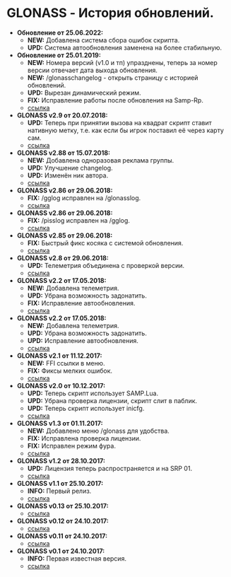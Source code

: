 # GLONASS - История обновлений.
* **Обновление от 25.06.2022:**
  * **NEW:** Добавлена система сбора ошибок скрипта.
  * **UPD:** Система автообновления заменена на более стабильную.
* **Обновление от 25.01.2019:** 
  * **NEW:** Номера версий (v1.0 и тп) упразднены, теперь за номер версии отвечает дата выхода обновления. 
  * **NEW:** /glonasschangelog - открыть страницу с историей обновлений. 
  * **UPD:** Вырезан динамический режим. 
  * **FIX:** Исправление работы после обновления на Samp-Rp. 
  * [ссылка](https://raw.githubusercontent.com/qrlk/glonass/b8659dc47b1f5bfcd50dbaaf3fc6722fc0c5d8a6/!glonass.lua)
* **GLONASS v2.9 от 20.07.2018:** 
  * **UPD:** Теперь при принятии вызова на квадрат скрипт ставит нативную метку, т.е. как если бы игрок поставил её через карту сам. 
  * [ссылка](https://raw.githubusercontent.com/qrlk/glonass/d0b0dabe11ea2e761209d4d074af632e14ef426d/!glonass.lua)
* **GLONASS v2.88 от 15.07.2018:** 
  * **NEW:** Добавлена одноразовая реклама группы. 
  * **UPD:** Улучшение changelog. 
  * **UPD:** Изменён ник автора. 
  * [ссылка](https://raw.githubusercontent.com/qrlk/glonass/0ee8a8d623a032586951fdfde91b4ab67e4cbff3/!glonass.lua)
* **GLONASS v2.86 от 29.06.2018:** 
  * **FIX:** /gglog исправлен на /glonasslog. 
  * [ссылка](https://raw.githubusercontent.com/qrlk/glonass/b6c64d2448d60553448958b167eb045126a8680d/!glonass.lua)
* **GLONASS v2.86 от 29.06.2018:** 
  * **FIX:** /pisslog исправлен на /gglog. 
  * [ссылка](https://raw.githubusercontent.com/qrlk/glonass/2cc0ffa2bd75a13d150823b46c07c69c345b2b50/!glonass.lua)
* **GLONASS v2.85 от 29.06.2018:** 
  * **FIX:** Быстрый фикс косяка с системой обновления. 
  * [ссылка](https://raw.githubusercontent.com/qrlk/glonass/28e5fec443f8df7974de069905abbddb02598182/!glonass.lua)
* **GLONASS v2.8 от 29.06.2018:** 
  * **UPD:** Телеметрия объединена с проверкой версии. 
  * [ссылка](https://raw.githubusercontent.com/qrlk/glonass/3e467bfe94796ce1470d4b366ff020ed958257a5/!glonass.lua)
* **GLONASS v2.2 от 17.05.2018:** 
  * **NEW:** Добавлена телеметрия. 
  * **UPD:** Убрана возможность задонатить. 
  * **FIX:** Исправление автообновления. 
  * [ссылка](https://raw.githubusercontent.com/qrlk/glonass/d5724081938ff148c7438335b4fe107eaf5233c2/!glonass.lua)
* **GLONASS v2.2 от 17.05.2018:** 
  * **NEW:** Добавлена телеметрия. 
  * **UPD:** Убрана возможность задонатить. 
  * **UPD:** Исправление автообновления. 
  * [ссылка](https://raw.githubusercontent.com/qrlk/glonass/d5724081938ff148c7438335b4fe107eaf5233c2/!glonass.lua)
* **GLONASS v2.1 от 11.12.2017:** 
  * **NEW:** FFI ссылки в меню. 
  * **FIX:** Фиксы мелких ошибок. 
  * [ссылка](https://raw.githubusercontent.com/qrlk/glonass/be089aa77250125586922f6046024aedf0c25ef5/!glonass.lua)
* **GLONASS v2.0 от 10.12.2017:** 
  * **UPD:** Теперь скрипт использует SAMP.Lua. 
  * **UPD:** Убрана проверка лицензии, скрипт слит в паблик. 
  * **UPD:** Теперь скрипт использует inicfg. 
  * [ссылка](https://raw.githubusercontent.com/qrlk/glonass/b113f4325ddecdd5ba89d3dfc6b591f2a44476bc/!glonass.lua)
* **GLONASS v1.3 от 01.11.2017:** 
  * **NEW:** Добавлено меню /glonass для удобства. 
  * **FIX:** Исправлена проверка лицензии. 
  * **FIX:** Исправлен режим фура. 
  * [ссылка](https://raw.githubusercontent.com/qrlk/glonass/676e023ee397a99e7ea55df468130d3f1448e73c/!glonass.lua)
* **GLONASS v1.2 от 28.10.2017:** 
  * **UPD:** Лицензия теперь распространяется и на SRP 01. 
  * [ссылка](https://raw.githubusercontent.com/qrlk/glonass/ca475c2dfdf28df72eef9e1ed8f22f447d35958d/!glonass.lua)
* **GLONASS v1.1 от 25.10.2017:** 
  * **INFO:** Первый релиз. 
  * [ссылка](https://raw.githubusercontent.com/qrlk/glonass/e2e2b1f7f4e8dc208016b48f657b3022130f20dc/!glonass.lua)
* **GLONASS v0.13 от 25.10.2017:** 
  * [ссылка](https://raw.githubusercontent.com/qrlk/glonass/2e47e374ddb7a0d3d6188f67c4cdd82c90e0842e/!glonass.lua)
* **GLONASS v0.12 от 24.10.2017:** 
  * [ссылка](https://raw.githubusercontent.com/qrlk/glonass/5d43fe1cb32edbb1eb80adbc3d9c7313b9692437/!glonass.lua)
* **GLONASS v0.11 от 24.10.2017:** 
  * [ссылка](https://raw.githubusercontent.com/qrlk/glonass/dbef286e287292e44f35f5f72c50a4f899f7027f/!glonass.lua)
* **GLONASS v0.1 от 24.10.2017:** 
  * **INFO:** Первая известная версия. 
  * [ссылка](https://raw.githubusercontent.com/qrlk/glonass/25940acb30c3aa6629ab3955a61c1844eeafc0e4/!glonass.lua)
